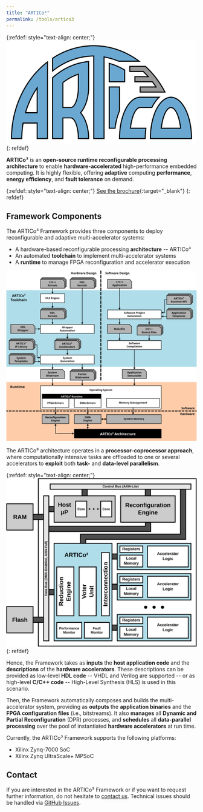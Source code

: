 ```yaml
---
title: "ARTICo³"
permalink: /tools/artico3
---
```


{:refdef: style="text-align: center;"}
![](/assets/images/artico3/logo.svg)
{: refdef}

**ARTICo³** is an **open-source runtime reconfigurable processing architecture** to enable **hardware-accelerated** high-performance embedded computing.  It is highly flexible, offering **adaptive** computing **performance**, **energy efficiency**, and **fault tolerance** on demand.

{:refdef: style="text-align: center;"}
[See the brochure](/assets/docs/artico3/artico3_brochure.pdf){:target="_blank"}
{: refdef}


## Framework Components

The ARTICo³ Framework provides three components to deploy reconfigurable and adaptive multi-accelerator systems:

* A hardware-based reconfigurable processing **architecture** -- ARTICo³
* An automated **toolchain** to implement multi-accelerator systems
* A **runtime** to manage FPGA reconfiguration and accelerator execution

![The ARTICo³ Framework](/assets/images/artico3/framework.svg)

The ARTICo³ architecture operates in a **processor-coprocessor approach**, where computationally intensive tasks are offloaded to one or several accelerators to **exploit** both **task-** and **data-level parallelism**.

{:refdef: style="text-align: center;"}
![The ARTICo³ Architecture](/assets/images/artico3/architecture.svg)
{: refdef}

Hence, the Framework takes as **inputs** the **host application code** and the **descriptions** of the **hardware accelerators**.  These descriptions can be provided as low-level **HDL code** -- VHDL and Verilog are supported -- or as high-level **C/C++ code** -- High-Level Synthesis (HLS) is used in this scenario.

Then, the Framework automatically composes and builds the multi-accelerator system, providing as **outputs** the **application binaries** and the **FPGA configuration files** (i.e., bitstreams).  It also **manages** all **Dynamic and Partial Reconfiguration** (DPR) processes, and **schedules** all **data-parallel processing** over the pool of instantiated **hardware accelerators** at run time.

Currently, the ARTICo³ Framework supports the following platforms:

* Xilinx Zynq-7000 SoC
* Xilinx Zynq UltraScale+ MPSoC


## Contact

If you are interested in the ARTICo³ Framework or if you want to request further information, do not hesitate to [contact us](mailto:alfonso.rodriguezm@upm.es,eduardo.delatorre@upm.es).  Technical issues should be handled via [GitHub Issues](https://github.com/des-cei/artico3/issues).
